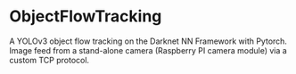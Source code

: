 # ObjectFlowTracking

A YOLOv3 object flow tracking on the Darknet NN Framework with Pytorch.
Image feed from a stand-alone camera (Raspberry PI camera module) via a custom TCP protocol.
